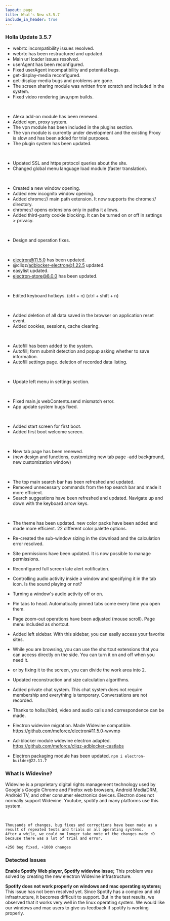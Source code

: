 ```yaml
---
layout: page
title: What's New v3.5.7
include_in_header: true
---
```


### Holla Update 3.5.7

- webrtc incompatibility issues resolved.
- webrtc has been restructured and updated.
- Main url loader issues resolved.
- userAgent has been reconfigured.
- Fixed userAgent incompatibility and potential bugs.
- get-display-media reconfigured.
- get-display-media bugs and problems are gone.
- The screen sharing module was written from scratch and included in the system.
- Fixed video rendering java,npm builds.

<br>

- Alexa add-on module has been renewed.
- Added vpn, proxy system.
- The vpn module has been included in the plugins section.
- The vpn module is currently under development and the existing Proxy is slow and has been added for trial purposes.
- The plugin system has been updated.

<br>

- Updated SSL and https protocol queries about the site.
- Changed global menu language load module (faster translation).

<br>

- Created a new window opening.
- Added new incognito window opening.
- Added chrome:// main path extension. It now supports the chrome:// directory.
- chrome:// opens extensions only in paths it allows.
- Added third-party cookie blocking. It can be turned on or off in settings > privacy.

<br>

- Design and operation fixes.

<br>

- electron@11.5.0 has been updated.
- @cliqz/adblocker-electron@1.22.5 updated.
- easylist updated.
- electron-store@8.0.0 has been updated.

<br>

- Edited keyboard hotkeys. (ctrl + n) (ctrl + shift + n)

<br>

- Added deletion of all data saved in the browser on application reset event.
- Added cookies, sessions, cache clearing.

<br>

- Autofill has been added to the system.
- Autofill; form submit detection and popup asking whether to save information.
- Autofill settings page. deletion of recorded data listing.

<br>

- Update left menu in settings section.

<br>

- Fixed main.js webContents.send mismatch error.
- App update system bugs fixed.

<br>

- Added start screen for first boot.
- Added first boot welcome screen.

<br>

- New tab page has been renewed.
- (new design and functions, customizing new tab page -add background, new customization window)

<br>

- The top main search bar has been refreshed and updated.
- Removed unnecessary commands from the top search bar and made it more efficient.
- Search suggestions have been refreshed and updated. Navigate up and down with the keyboard arrow keys.

<br>

- The theme has been updated. new color packs have been added and made more efficient. 22 different color palette options.

- Re-created the sub-window sizing in the download and the calculation error resolved.

- Site permissions have been updated. It is now possible to manage permissions.

- Reconfigured full screen late alert notification.

- Controlling audio activity inside a window and specifying it in the tab icon. Is the sound playing or not?
- Turning a window's audio activity off or on.

- Pin tabs to head. Automatically pinned tabs come every time you open them.

- Page zoom-out operations have been adjusted (mouse scroll). Page menu included as shortcut.

- Added left sidebar. With this sidebar, you can easily access your favorite sites.
- While you are browsing, you can use the shortcut extensions that you can access directly on the side. You can turn it on and off when you need it.
- or by fixing it to the screen, you can divide the work area into 2.

- Updated reconstruction and size calculation algorithms.

- Added private chat system. This chat system does not require membership and everything is temporary. Conversations are not recorded.
- Thanks to holla://bird, video and audio calls and correspondence can be made.


- Electron widevine migration. Made Widevine compatible. <a hef="https://github.com/meforce/electron#11.5.0-wvvmp">https://github.com/meforce/electron#11.5.0-wvvmp</a>

- Ad-blocker module widevine electron adapted. <a hef="https://github.com/meforce/cliqz-adblocker-castlabs">https://github.com/meforce/cliqz-adblocker-castlabs</a>

- Electron packaging module has been updated.     `npm i electron-builder@22.11.7`

### What Is Widevine? 
Widevine is a proprietary digital rights management technology used by Google's Google Chrome and Firefox web browsers, Android MediaDRM, Android TV, and other consumer electronics devices.
Electron does not normally support Widevine. Youtube, spotify and many platforms use this system.


<br>

```
Thousands of changes, bug fixes and corrections have been made as a result of repeated tests and trials on all operating systems.
After a while, we could no longer take note of the changes made :D because there was a lot of trial and error.

+250 bug fixed, +1000 changes
```


### Detected Issues

**Enable Spotify Web player, Spotify widevine issue;**
This problem was solved by creating the new electron Widevine infrastructure.

**Spotify does not work properly on windows and mac operating systems;**
This issue has not been resolved yet. Since Spotify has a complex and old infrastructure, it becomes difficult to support.
But in the test results, we observed that it works very well in the linux operating system.
We would like our windows and mac users to give us feedback if spotify is working properly.

